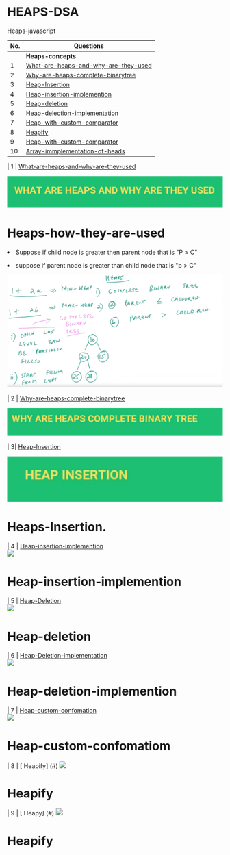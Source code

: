 # HEAPS-DSA
Heaps-javascript

| No.| Questions                                                                                                                                                                   |
| ---| ----------------------------------------------------------------------------------------------------------------------------------------------------------------------------------------------------------------------------------------------------------------------|
|    | **Heaps-concepts**                                                                                                                                                          |                                                                                                                                                                    
| 1  | [What-are-heaps-and-why-are-they-used](#)                                                                                                                                   |
| 2  | [Why-are-heaps-complete-binarytree](#)                                                                                                                                      |
| 3  | [Heap-Insertion](#)                                                                                                                                                         |
| 4  | [Heap-insertion-implemention](#)                                                                                                                                            |
| 5  | [Heap-deletion](#)                                                                                                                                                          |
| 6  | [Heap-delection-implementation](#)   
| 7  | [Heap-with-custom-comparator](#)                                                                                                                                                                              |
| 8  | [Heapify](#)                                                                                                                                                                                                  |
| 9  | [Heap-with-custom-comparator](#)                                                                                                                                                                              | 
| 10 | [Array-immplementation-of-heads](#)                                                                                                                                                                           |




| 1  | [What-are-heaps-and-why-are-they-used](#)   

![](./whatareheapsandwhyused/image1.png)

# Heaps-how-they-are-used
<P><li> Suppose if child node is greater then parent node that is "P ≤ C" </li></P>
<p><li> suppose if parent node is greater than child node that is "p > C" </li></p>
  
![](./whatareheapsandwhyused/image2.png)



| 2  | [Why-are-heaps-complete-binarytree](#) 

![](./whyHeapscompleteBinarytree/image1.png)


| 3| [Heap-Insertion](#)  

![](./Heapinsertion/image1.png)
# Heaps-Insertion.

<!--<p><li></li></p>
<ul>
  
<li>
<li></li>

</ul>

<ol>
<li></li>
<li>
</li>


<ul>
  <script>
<div>
  container
  </div>
  </script>
  <color🔤>blue</color🔤>
  <color> blue </color>
  <con>
  
  </con>
  <bright color: blue :: green ></bright>
<height :150 px
width : 90px >
container



margin 🥦
margin: 
border: yellow; -->
<div> </div>

  
</ul>

| 4  | [Heap-insertion-implemention](#)   
![](./Heap-insertion-implemention/image1.png)

# Heap-insertion-implemention



| 5  | [Heap-Deletion](#)  
![](./Heap-deletion/image1.png)
# Heap-deletion


| 6  | [Heap-Deletion-implementation](#)  
![](./Heap-deletion-implementation/image1.png)
# Heap-deletion-implemention




| 7 | [Heap-custom-confomation](#)   
![](./Heap-insertion-implemention/image1.png)
# Heap-custom-confomatiom



| 8 | [ Heapify] (#)
![](./Heapy/image1.png)
# Heapify






| 9 | [ Heapy] (#)
![](./Heapy/image1.png)
# Heapify 






